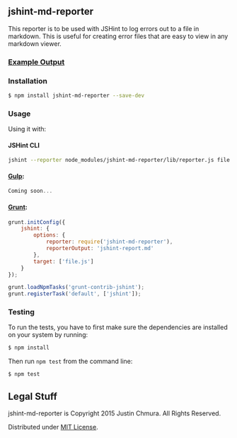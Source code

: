 ## jshint-md-reporter

This reporter is to be used with JSHint to log errors out to a file
in markdown. This is useful for creating error files that are easy
to view in any markdown viewer.

### [Example Output](example.md)

### Installation

```bash
$ npm install jshint-md-reporter --save-dev
```

### Usage

Using it with:

#### JSHint CLI

```bash
jshint --reporter node_modules/jshint-md-reporter/lib/reporter.js file.js
```

#### [Gulp](http://gulpjs.com/):

```javascript
Coming soon...
```

#### [Grunt](http://gruntjs.com):

```javascript
grunt.initConfig({
	jshint: {
		options: {
			reporter: require('jshint-md-reporter'),
			reporterOutput: 'jshint-report.md'
		},
		target: ['file.js']
	}
});

grunt.loadNpmTasks('grunt-contrib-jshint');
grunt.registerTask('default', ['jshint']);
```

### Testing

To run the tests, you have to first make sure the dependencies are installed on
your system by running:

```bash
$ npm install
```

Then run `npm test` from the command line:

```bash
$ npm test
```

## Legal Stuff

jshint-md-reporter is Copyright 2015 Justin Chmura. All Rights Reserved.

Distributed under [MIT License](https://tldrlegal.com/license/mit-license).
